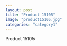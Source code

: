 ```yaml
---
layout: post
title: "Product 15105"
image: "product15105.jpg"
categories: "category1"
---
```

Product 15105
